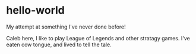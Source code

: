 # hello-world

My attempt at something I've never done before!

Caleb here, I like to play League of Legends and other stratagy games.
I've eaten cow tongue, and lived to tell the tale.
